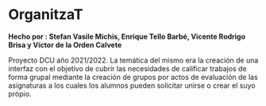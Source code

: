 # OrganitzaT
**Hecho por : Stefan Vasile Michis, Enrique Tello Barbé, Vicente Rodrigo Brisa y Víctor de la Orden Calvete**

Proyecto DCU año 2021/2022. La temática del mismo era la creación de una interfaz con el objetivo de cubrir las necesidades de calificar trabajos de forma grupal mediante la creación de grupos por actos de evaluación de las asignaturas a los cuales los alumnos pueden solicitar unirse o crear el suyo própio.

